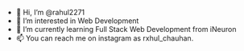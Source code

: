 - 👋 Hi, I’m @rahul2271
- 👀 I’m interested in Web Development
- 🌱 I’m currently learning Full Stack Web Development from iNeuron 
- 📫 You can reach me on instagram as rxhul_chauhan.

<!---
rahul2271/rahul2271 is a ✨ special ✨ repository because its `README.md` (this file) appears on your GitHub profile.
You can click the Preview link to take a look at your changes.
--->
